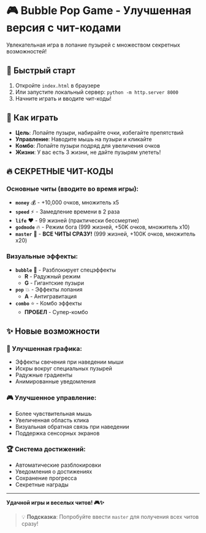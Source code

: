 # 🎮 Bubble Pop Game - Улучшенная версия с чит-кодами

Увлекательная игра в лопание пузырей с множеством секретных возможностей!

## 🚀 Быстрый старт

1. Откройте `index.html` в браузере
2. Или запустите локальный сервер: `python -m http.server 8000`
3. Начните играть и вводите чит-коды!

## 🎯 Как играть

- **Цель**: Лопайте пузыри, набирайте очки, избегайте препятствий
- **Управление**: Наводите мышь на пузыри и кликайте
- **Комбо**: Лопайте пузыри подряд для увеличения очков
- **Жизни**: У вас есть 3 жизни, не дайте пузырям улететь!

## 🔥 СЕКРЕТНЫЕ ЧИТ-КОДЫ

### Основные читы (вводите во время игры):

- **`money`** 💰 - +10,000 очков, множитель x5
- **`speed`** ⚡ - Замедление времени в 2 раза
- **`life`** ❤️ - 99 жизней (практически бессмертие)
- **`godmode`** 🔥 - Режим бога (999 жизней, +50K очков, множитель x10)
- **`master`** 👑 - **ВСЕ ЧИТЫ СРАЗУ!** (999 жизней, +100K очков, множитель x20)

### Визуальные эффекты:

- **`bubble`** 🎨 - Разблокирует спецэффекты
  - **R** - Радужный режим
  - **G** - Гигантские пузыри
- **`pop`** 💥 - Эффекты лопания
  - **A** - Антигравитация
- **`combo`** ⭐ - Комбо эффекты
  - **ПРОБЕЛ** - Супер-комбо

## ✨ Новые возможности

### 🎨 Улучшенная графика:
- Эффекты свечения при наведении мыши
- Искры вокруг специальных пузырей
- Радужные градиенты
- Анимированные уведомления

### 🎮 Улучшенное управление:
- Более чувствительная мышь
- Увеличенная область клика
- Визуальная обратная связь при наведении
- Поддержка сенсорных экранов

### 🏆 Система достижений:
- Автоматические разблокировки
- Уведомления о достижениях
- Сохранение прогресса
- Секретные награды

---

**Удачной игры и веселых читов! 🎮✨**

> 💡 **Подсказка**: Попробуйте ввести `master` для получения всех читов сразу!